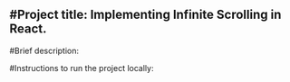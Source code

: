#Project title: Implementing Infinite Scrolling in React.
-

#Brief description:

#Instructions to run the project locally:

